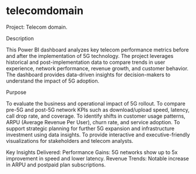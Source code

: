 # telecomdomain
Project: Telecom domain.

Description

This Power BI dashboard analyzes key telecom performance metrics before and after the implementation of 5G technology. The project leverages historical and post-implementation data to compare trends in user experience, network performance, revenue growth, and customer behavior. The dashboard provides data-driven insights for decision-makers to understand the impact of 5G adoption.

Purpose

To evaluate the business and operational impact of 5G rollout.
To compare pre-5G and post-5G network KPIs such as download/upload speed, latency, call drop rate, and coverage.
To identify shifts in customer usage patterns, ARPU (Average Revenue Per User), churn rate, and service adoption.
To support strategic planning for further 5G expansion and infrastructure investment using data insights.
To provide interactive and executive-friendly visualizations for stakeholders and telecom analysts.

Key Insights Delivered:
Performance Gains: 5G networks show up to 5x improvement in speed and lower latency.
Revenue Trends: Notable increase in ARPU and postpaid plan subscriptions.



